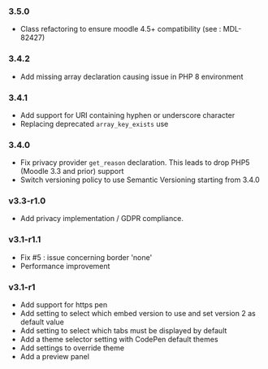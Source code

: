### 3.5.0

* Class refactoring to ensure moodle 4.5+ compatibility (see : MDL-82427)

### 3.4.2

* Add missing array declaration causing issue in PHP 8 environment

### 3.4.1

* Add support for URI containing hyphen or underscore character
* Replacing deprecated `array_key_exists` use

### 3.4.0

* Fix privacy provider `get_reason` declaration. This leads to drop PHP5 (Moodle 3.3 and prior) support
* Switch versioning policy to use Semantic Versioning starting from 3.4.0

### v3.3-r1.0

* Add privacy implementation / GDPR compliance.

### v3.1-r1.1

* Fix #5 : issue concerning border 'none' 
* Performance improvement

### v3.1-r1

* Add support for https pen
* Add setting to select which embed version to use and set version 2 as default value
* Add setting to select which tabs must be displayed by default
* Add a theme selector setting with CodePen default themes
* Add settings to override theme
* Add a preview panel
